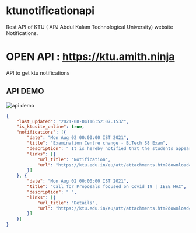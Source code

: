 # ktunotificationapi
Rest API of KTU ( APJ Abdul Kalam Technological University) website Notifications.

# OPEN API : https://ktu.amith.ninja

 API to get ktu notifications 



## API DEMO

![api demo](https://media.discordapp.net/attachments/713261163936481343/872526255784886403/unknown.png)
```json
{
    "last_updated": "2021-08-04T16:52:07.153Z",
    "is_ktusite_online": true,
    "notifications": [{
        "date": "Mon Aug 02 00:00:00 IST 2021",
        "title": "Examination Centre change - B.Tech S8 Exam",
        "description": " It is hereby notified that the students appearing for B.Tech S8 (S) Exam Aug 2021 can apply for change of exam centre through student login in KTU portal from 06-08-2021, Friday to 08-08-2021, Sunday.",
        "links": [{
            "url_title": "Notification",
            "url": "https://ktu.edu.in/eu/att/attachments.htm?download=file&id=NNNZcKrNUALDlhpKrKbc4b2C6PQSJTfGx2c4iTCuWz4%3D&announcementId=1DSWCmhKJi94VznvF7kAtc1%2FPOVuTgtPh3JzhKrzvTM%3D&fileName=Notif-Centrechange-B.TechS8Ag21.pdf&downloadType=nNDt6dzJ%2BfnXQwzFnzgtuRUbGLtfsg1U1B0rZqbRytc%3D"
        }]
    }, {
        "date": "Mon Aug 02 00:00:00 IST 2021",
        "title": "Call for Proposals focused on Covid 19 | IEEE HAC",
        "description": " ",
        "links": [{
            "url_title": "Details",
            "url": "https://ktu.edu.in/eu/att/attachments.htm?download=file&id=2bSqayAbe5WmrVrFTBAPK87GN4Z4QaFm9Rz4x5bBFfQ%3D&announcementId=Ecl%2Fn1z2SJwD%2Bek6dcmQTH5EjDcsKAxC4iPBGjqdjLQ%3D&fileName=IEEE-HAC-SIGHT-Projects-CfP-COV2.pdf&downloadType=EBorSgqBrewIKUNzm5ZoEHMeqKiGOPkj6PfYq04n5jk%3D"
        }]
    }]
}
```
